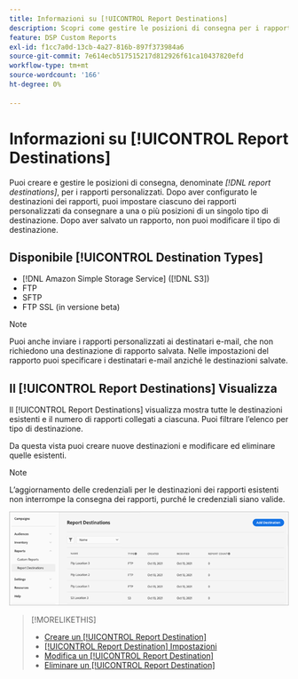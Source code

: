 ```yaml
---
title: Informazioni su [!UICONTROL Report Destinations]
description: Scopri come gestire le posizioni di consegna per i rapporti personalizzati.
feature: DSP Custom Reports
exl-id: f1cc7a0d-13cb-4a27-816b-897f373984a6
source-git-commit: 7e614ecb517515217d812926f61ca10437820efd
workflow-type: tm+mt
source-wordcount: '166'
ht-degree: 0%

---
```


# Informazioni su [!UICONTROL Report Destinations]

Puoi creare e gestire le posizioni di consegna, denominate *[!DNL report destinations]*, per i rapporti personalizzati. Dopo aver configurato le destinazioni dei rapporti, puoi impostare ciascuno dei rapporti personalizzati da consegnare a una o più posizioni di un singolo tipo di destinazione. Dopo aver salvato un rapporto, non puoi modificare il tipo di destinazione.

## Disponibile [!UICONTROL Destination Types]

* [!DNL Amazon Simple Storage Service] ([!DNL S3])
* FTP
* SFTP
* FTP SSL (in versione beta)

>[!NOTE]
>
> Puoi anche inviare i rapporti personalizzati ai destinatari e-mail, che non richiedono una destinazione di rapporto salvata. Nelle impostazioni del rapporto puoi specificare i destinatari e-mail anziché le destinazioni salvate.

## Il [!UICONTROL Report Destinations] Visualizza

Il [!UICONTROL Report Destinations] visualizza mostra tutte le destinazioni esistenti e il numero di rapporti collegati a ciascuna. Puoi filtrare l’elenco per tipo di destinazione.

Da questa vista puoi creare nuove destinazioni e modificare ed eliminare quelle esistenti.

>[!NOTE]
>
>L’aggiornamento delle credenziali per le destinazioni dei rapporti esistenti non interrompe la consegna dei rapporti, purché le credenziali siano valide.

![Destinazioni report](/help/dsp/assets/report-destinations.png)

>[!MORELIKETHIS]
>
>* [Creare un [!UICONTROL Report Destination]](/help/dsp/reports/report-destinations/report-destination-create.md)
>* [[!UICONTROL Report Destination] Impostazioni](/help/dsp/reports/report-destinations/report-destination-settings.md)
>* [Modifica un [!UICONTROL Report Destination]](/help/dsp/reports/report-destinations/report-destination-edit.md)
>* [Eliminare un [!UICONTROL Report Destination]](/help/dsp/reports/report-destinations/report-destination-delete.md)

